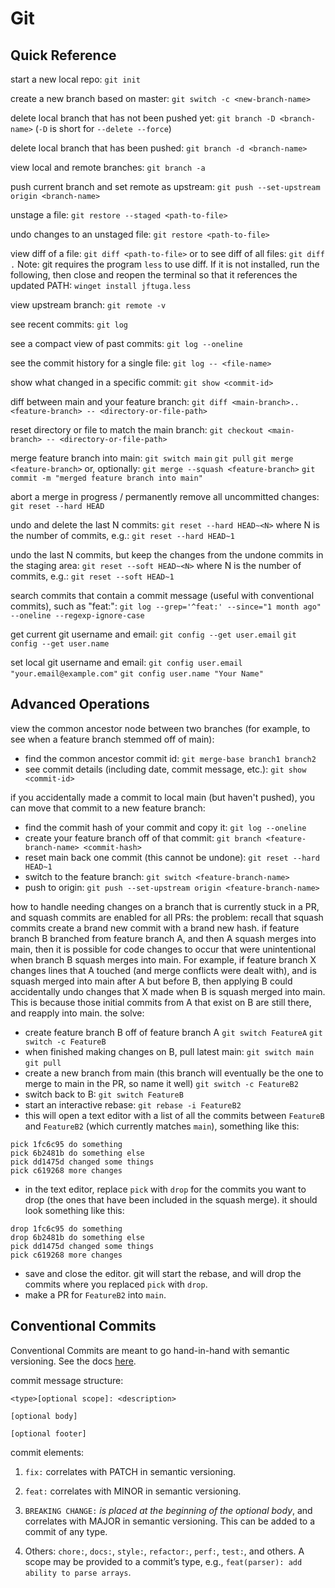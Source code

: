 # Git

## Quick Reference

start a new local repo:
`git init`

create a new branch based on master:
`git switch -c <new-branch-name>`

delete local branch that has not been pushed yet:
`git branch -D <branch-name>`
(`-D` is short for `--delete --force`)

delete local branch that has been pushed:
`git branch -d <branch-name>`

view local and remote branches:
`git branch -a`

push current branch and set remote as upstream:
`git push --set-upstream origin <branch-name>`

unstage a file:
`git restore --staged <path-to-file>`

undo changes to an unstaged file:
`git restore <path-to-file>`

view diff of a file:
`git diff <path-to-file>`
or to see diff of all files:
`git diff .`
Note: git requires the program `less` to use diff. If it is not installed, run the following, then close and reopen the terminal so that it references the updated PATH:
`winget install jftuga.less`

view upstream branch:
`git remote -v`

see recent commits:
`git log`

see a compact view of past commits:
`git log --oneline`

see the commit history for a single file:
`git log -- <file-name>`

show what changed in a specific commit:
`git show <commit-id>`

diff between main and your feature branch:
`git diff <main-branch>..<feature-branch> -- <directory-or-file-path>`

reset directory or file to match the main branch:
`git checkout <main-branch> -- <directory-or-file-path>`

merge feature branch into main:
`git switch main`
`git pull`
`git merge <feature-branch>`
or, optionally: `git merge --squash <feature-branch>`
`git commit -m "merged feature branch into main"`

abort a merge in progress / permanently remove all uncommitted changes:
`git reset --hard HEAD`

undo and delete the last N commits:
`git reset --hard HEAD~<N>`
where N is the number of commits, e.g.: `git reset --hard HEAD~1`

undo the last N commits, but keep the changes from the undone commits in the staging area:
`git reset --soft HEAD~<N>`
where N is the number of commits, e.g.: `git reset --soft HEAD~1`

search commits that contain a commit message (useful with conventional commits), such as "feat:":
`git log --grep='^feat:' --since="1 month ago" --oneline --regexp-ignore-case`

get current git username and email:
`git config --get user.email`
`git config --get user.name`

set local git username and email:
`git config user.email "your.email@example.com"`
`git config user.name "Your Name"`

## Advanced Operations

view the common ancestor node between two branches (for example, to see when a feature branch stemmed off of main):
- find the common ancestor commit id: `git merge-base branch1 branch2`
- see commit details (including date, commit message, etc.): `git show <commit-id>`

if you accidentally made a commit to local main (but haven't pushed), you can move that commit to a new feature branch:
- find the commit hash of your commit and copy it: `git log --oneline`
- create your feature branch off of that commit: `git branch <feature-branch-name> <commit-hash>`
- reset main back one commit (this cannot be undone): `git reset --hard HEAD~1`
- switch to the feature branch: `git switch <feature-branch-name>`
- push to origin: `git push --set-upstream origin <feature-branch-name>`

how to handle needing changes on a branch that is currently stuck in a PR, and squash commits are enabled for all PRs:
the problem: recall that squash commits create a brand new commit with a brand new hash. if feature branch B branched from feature branch A, and then A squash merges into main, then it is possible for code changes to occur that were unintentional when branch B squash merges into main. For example, if feature branch X changes lines that A touched (and merge conflicts were dealt with), and is squash merged into main after A but before B, then applying B could accidentally undo changes that X made when B is squash merged into main. This is because those initial commits from A that exist on B are still there, and reapply into main.
the solve:
- create feature branch B off of feature branch A
`git switch FeatureA`
`git switch -c FeatureB`
- when finished making changes on B, pull latest main:
`git switch main`
`git pull`
- create a new branch from main (this branch will eventually be the one to merge to main in the PR, so name it well)
`git switch -c FeatureB2`
- switch back to B:
`git switch FeatureB`
- start an interactive rebase:
`git rebase -i FeatureB2`
- this will open a text editor with a list of all the commits between `FeatureB` and `FeatureB2` (which currently matches `main`), something like this:
```
pick 1fc6c95 do something
pick 6b2481b do something else
pick dd1475d changed some things
pick c619268 more changes
```
- in the text editor, replace `pick` with `drop` for the commits you want to drop (the ones that have been included in the squash merge). it should look something like this:
```
drop 1fc6c95 do something
drop 6b2481b do something else
pick dd1475d changed some things
pick c619268 more changes
```
- save and close the editor. git will start the rebase, and will drop the commits where you replaced `pick` with `drop`.
- make a PR for `FeatureB2` into `main`.

## Conventional Commits

Conventional Commits are meant to go hand-in-hand with semantic versioning. See the docs [here](https://www.conventionalcommits.org/en/v1.0.0-beta.2/).

commit message structure:
```
<type>[optional scope]: <description>

[optional body]

[optional footer]
```

commit elements:
1. `fix:` correlates with PATCH in semantic versioning.

2. `feat:` correlates with MINOR in semantic versioning.

3. `BREAKING CHANGE:` *is placed at the beginning of the optional body*, and correlates with MAJOR in semantic versioning. This can be added to a commit of any type.

4. Others: `chore:`, `docs:`, `style:`, `refactor:`, `perf:`, `test:`, and others. A scope may be provided to a commit’s type, e.g., `feat(parser): add ability to parse arrays`.
